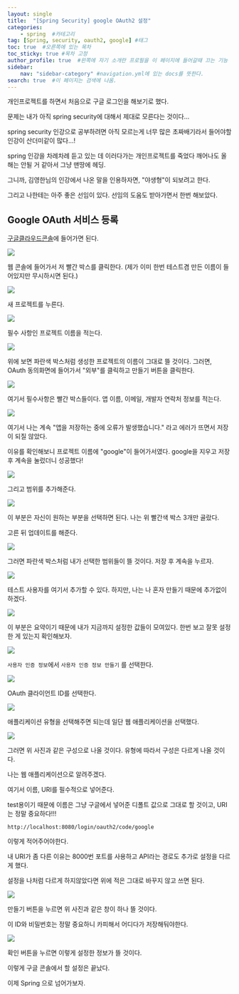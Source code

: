 ```yaml
---
layout: single
title:  "[Spring Security] google OAuth2 설정"
categories: 
    - spring  #카테고리
tag: [Spring, security, oauth2, google] #태그
toc: true  #오른쪽에 있는 목차
toc_sticky: true #목차 고정
author_profile: true  #왼쪽에 자기 소개란 프로필을 이 페이지에 들어갈때 끄는 기능
sidebar:
    nav: "sidebar-category" #navigation.yml에 있는 docs를 뜻한다.
search: true  #이 페이지는 검색에 나옴.
---
```


개인프로젝트를 하면서 처음으로 구글 로그인을 해보기로 했다. 

문제는 내가 아직 spring security에 대해서 제대로 모른다는 것이다...

spring security 인강으로 공부하려면 아직 모르는게 너무 많은 초짜배기라서 들어야할 인강이 산더미같이 많다...!

spring 인강을 차례차례 듣고 있는 데 이러다가는 개인프로젝트를 죽었다 깨어나도 올해는 안될 거 같아서 그냥 맨땅에 헤딩.

그니까, 김영한님의 인강에서 나온 말을 인용하자면, "야생형"이 되보려고 한다.

그리고 나한테는 아주 좋은 선임이 있다. 선임의 도움도 받아가면서 한번 해보았다.

## Google OAuth 서비스 등록

[구글클라우드콘솔](https://console.cloud.google.com/)에 들어가면 된다. 

![](/assets/images/2023/02/28/google1.png)

웹 콘솔에 들어가서 저 빨간 박스를 클릭한다. (제가 이미 한번 테스트겸 만든 이름이 들어있지만 무시하시면 된다.)

![](/assets/images/2023/02/28/google2.png)

새 프로젝트를 누른다.

![](/assets/images/2023/02/28/google3.png)

필수 사항인 프로젝트 이름을 적는다. 

![](/assets/images/2023/02/28/google4.png)

위에 보면 파란색 박스처럼 생성한 프로젝트의 이름이 그대로 뜰 것이다. 
그러면, OAuth 동의화면에 들어가서 "외부"를 클릭하고 만들기 버튼을 클릭한다.

![](/assets/images/2023/02/28/google5.png)

여기서 필수사항은 빨간 박스들이다. 앱 이름, 이메일, 개발자 연락처 정보를 적는다.

![](/assets/images/2023/02/28/error.png)

여기서 나는 계속 "앱을 저장하는 중에 오류가 발생했습니다." 라고 에러가 뜨면서 저장이 되질 않았다. 

이유를 확인해보니 프로젝트 이름에 "google"이 들어가서였다. google을 지우고 저장 후 계속을 눌렀더니 성공했다!

![](/assets/images/2023/02/28/google6.png)

그리고 범위를 추가해준다.

![](/assets/images/2023/02/28/google7.png)

이 부분은 자신이 원하는 부분을 선택하면 된다. 나는 위 빨간색 박스 3개만 골랐다.

고른 뒤 업데이트를 해준다.

![](/assets/images/2023/02/28/google8.png)

그러면 파란색 박스처럼 내가 선택한 범위들이 뜰 것이다. 저장 후 계속을 누르자.

![](/assets/images/2023/02/28/google9.png)

테스트 사용자를 여기서 추가할 수 있다. 하지만, 나는 나 혼자 만들기 때문에 추가없이 하겠다. 

![](/assets/images/2023/02/28/google10.png)

이 부분은 요약이기 때문에 내가 지금까지 설정한 값들이 모여있다. 한번 보고 잘못 설정한 게 있는지 확인해보자.

![](/assets/images/2023/02/28/google11.png)

`사용자 인증 정보`에서 `사용자 인증 정보 만들기` 를 선택한다. 

![](/assets/images/2023/02/28/google12.png)

OAuth 클라이언트 ID를 선택한다.

![](/assets/images/2023/02/28/google13.png)

애플리케이션 유형을 선택해주면 되는데 일단 웹 애플리케이션을 선택했다. 

![](/assets/images/2023/02/28/google14.png)

그러면 위 사진과 같은 구성으로 나올 것이다. 유형에 따라서 구성은 다르게 나올 것이다. 

나는 웹 애플리케이션으로 알려주겠다. 

여기서 이름, URI를 필수적으로 넣어준다.

test용이기 때문에 이름은 그냥 구글에서 넣어준 디폴트 값으로 그대로 할 것이고, URI는 정말 중요하다!!!

```plaintext
http://localhost:8080/login/oauth2/code/google
```

이렇게 적어주어야한다. 

내 URI가 좀 다른 이유는 8000번 포트를 사용하고 API라는 경로도 추가로 설정을 다르게 했다.

설정을 나처럼 다르게 하지않았다면 위에 적은 그대로 바꾸지 않고 쓰면 된다. 


![](/assets/images/2023/02/28/google15.png)

만들기 버튼을 누르면 위 사진과 같은 창이 하나 뜰 것이다.

이 ID와 비밀번호는 정말 중요하니 카피해서 어디다가 저장해둬야한다.

![](/assets/images/2023/02/28/google16.png)

확인 버튼을 누르면 이렇게 설정한 정보가 뜰 것이다. 

이렇게 구글 콘솔에서 할 설정은 끝났다.

이제 Spring 으로 넘어가보자.
